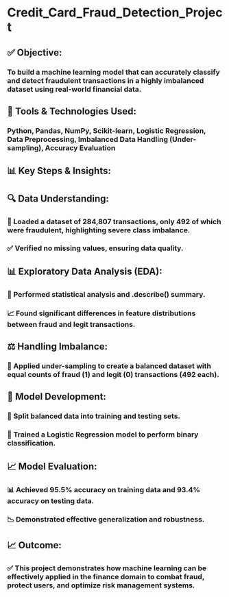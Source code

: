 # Credit_Card_Fraud_Detection_Project
## ✅ Objective:

 ### To build a machine learning model that can accurately classify and detect fraudulent transactions in a highly imbalanced dataset using real-world financial data.

## 🔧 Tools & Technologies Used:

 ### Python, Pandas, NumPy, Scikit-learn, Logistic Regression, Data Preprocessing, Imbalanced Data Handling (Under-sampling), Accuracy Evaluation

## 📊 Key Steps & Insights:

## 🔍 Data Understanding:

### 📂 Loaded a dataset of 284,807 transactions, only 492 of which were fraudulent, highlighting severe class imbalance.
### ✅ Verified no missing values, ensuring data quality.

## 📊 Exploratory Data Analysis (EDA):

### 🧮 Performed statistical analysis and .describe() summary.
### 📈 Found significant differences in feature distributions between fraud and legit transactions.

## ⚖️ Handling Imbalance:

### 🔁 Applied under-sampling to create a balanced dataset with equal counts of fraud (1) and legit (0) transactions (492 each).

## 🧠 Model Development:

### 🧪 Split balanced data into training and testing sets.
### 🤖 Trained a Logistic Regression model to perform binary classification.

## 📈 Model Evaluation:

### 📊 Achieved 95.5% accuracy on training data and 93.4% accuracy on testing data.
### 📉 Demonstrated effective generalization and robustness.

## 📈 Outcome:
### ✅ This project demonstrates how machine learning can be effectively applied in the finance domain to combat fraud, protect users, and optimize risk management systems.
